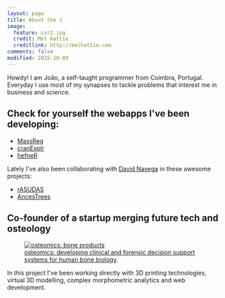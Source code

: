 ```yaml
---
layout: page
title: About the J
image:
  feature: cvr2.jpg
  credit: Mel Hattie
  creditlink: http://melhattie.com
comments: false
modified: 2015-10-09
---
```


Howdy! I am João, a self-taught programmer from Coimbra, Portugal. Everyday I use most of my synapses to tackle problems that interest me in business and science.

## Check for yourself the webapps I've been developing:

* [MassReg](https://joao.shinyapps.io/MassReg)
* [cranExplr](https://joao.shinyapps.io/cranExplr/)
* [hefneR](https://joao.shinyapps.io/hefner-app) 

Lately I've also been collaborating with [David Navega](https://github.com/dsnavega) in these awesome projects:

* [rASUDAS](https://dsnavega.shinyapps.io/r-asudas-app/)
* [AncesTrees](https://dsnavega.shinyapps.io/AncesTrees)

## Co-founder of a startup merging future tech and osteology

<figure>
	<a href="http://osteomics.com" target="_blank"><img src="http://jcoelho.com/images/osteomicsLogo.png" alt="osteomics: bone products"></a>
	<figcaption><a href="http://osteomics.com" target="_blank" title="osteomics">osteomics: developing clinical and forensic decision support systems for human bone biology</a>.</figcaption>
</figure>

In this project I've been working directly with 3D printing technologies, virtual 3D modelling, complex morphometric analytics and web development.

